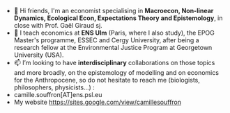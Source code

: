 - 👋 Hi friends, I'm an economist specialising in **Macroecon, Non-linear Dynamics, Ecological Econ, Expectations Theory and Epistemology**, in close with Prof. Gaël Giraud sj. 
- 🌱 I teach economics at **ENS Ulm** (Paris, where I also study), the EPOG Master's programme, ESSEC and Cergy University, after being a research fellow at the Environmental Justice Program at Georgetown University (USA).
- 📫 I’m looking to have **interdisciplinary** collaborations on those topics and more broadly, on the epistemology of modelling and on economics for the Anthropocene, so do not hesitate to reach me (biologists, philosophers, physicists...) :
- camille.souffron[AT]ens.psl.eu
- My website https://sites.google.com/view/camillesouffron
